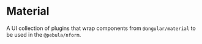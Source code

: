 # Material

A UI collection of plugins that wrap components from `@angular/material` to be used in the `@pebula/nform`.

